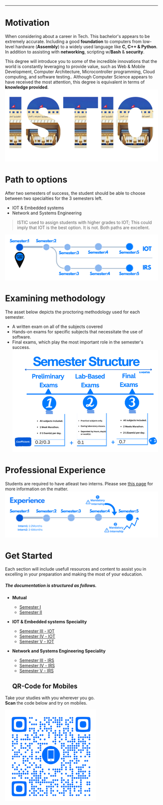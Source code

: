 
---

# Motivation
When considering about a career in Tech. This bachelor's appears to be extremely accurate. Including  a good **foundation** to computers from low-level hardware (**Assembly**) to a widely used language like **C, C++ & Python**. In addition to assisting with **networking**, scripting w/**Bash** & **security**.

This degree will introduce you to some of the incredible innovations that the world is constantly leveraging to provide value, such as Web & Mobile Development, Computer Architecture, Microcontroller programming, Cloud computing, and software testing..
Although Computer Science appears to have received the most attention, this degree is equivalent in terms of **knowledge provided**.
![Photo of ISTIC](images/ISTIC2.png)

 

# Path to options
After two semesters of success, the student should be able to choose between two specialties for the 3 semesters left.
- IOT & Embedded systems
- Network and Systems Engineering

> ISTIC used to assign students with higher grades to IOT; This could imply that IOT is the best option. It is not. Both paths are excellent.

![BRANCH_INSIGHT](images/edit0.png)

# Examining methodology
The asset below depicts the proctoring methodology used for each semester.
- A written exam on all of the subjects covered
- Hands-on exams for specific subjects that necessitate the use of software.
- Final exams, which play the most important role in the semester's success.
![Photo of Semester](images/semv2.png)

# Professional Experience
Students are required to have atleast two interns. Please see [this page](intern.md) for more information on the matter.
![Interns](images/intern.png)

# Get Started
Each section will include usefull resources and content to assist you in excelling in your preparation and making the most of your education.
##### The documentation is structured as follows.
- **Mutual**
  - [Semester Ⅰ](Semester1/1.md )
  - [Semester Ⅱ](Semester2/2.md)
 
- **IOT & Embedded systems Speciality**
  - [Semester Ⅲ - IOT](Semester3-IOT/3.md)
  - [Semester Ⅳ - IOT](Semester4-IOT/4.md)
  - [Semester Ⅴ - IOT](Semester5-IOT/5.md)
- **Network and Systems Engineering Speciality** 
  - [Semester Ⅲ - IRS](Semester3-IRS/3.md)
  - [Semester Ⅳ - IRS](Semester4-IRS/4.md)
  - [Semester Ⅴ - IRS](Semester5-IRS/5.md)


  ## QR-Code for Mobiles

Take your studies with you wherever you go. <br>**Scan** the code below and try on mobiles.

<img alt="Just copy the URL for the moment." src="images/QR-Styled.svg"  width="300" height="300">







<!--div class="qr-container">
  <div class="txt">
    <h1>
      QR-Code for Mobiles
    </h1>
    <p>Take your studies with you wherever you go. <br>
    <a>Scan</a> the code and try on mobiles.</p>
  </div>
  <div class="qr">
    <img src="images/QR-Styled.svg" >
  </div>
</!--div-->
